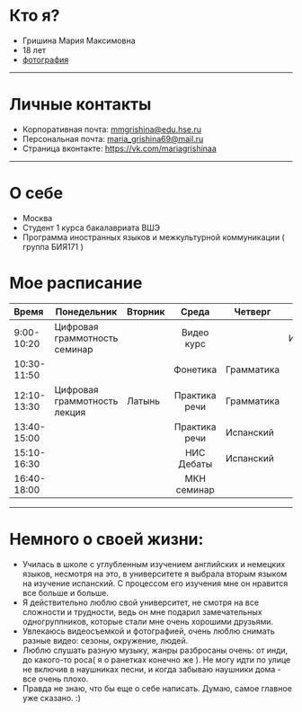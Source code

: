 # Кто я?
- Гришина Мария Максимовна
- 18 лет
- [фотография](https://pp.userapi.com/c841238/v841238571/3f922/y-pkoaFyM3U.jpg)
***********
# Личные контакты
- Корпоративная почта: mmgrishina@edu.hse.ru
- Персональная почта: maria_grishina69@mail.ru
- Страница вконтакте: https://vk.com/mariagrishinaa
**********
# О себе
- Москва
- Студент 1 курса бакалавриата ВШЭ
- Программа иностранных языков и межкультурной коммуникации ( группа БИЯ171 )
 # Мое расписание
| Время | Понедельник | Вторник | Среда | Четверг | Пятница
| :---|---|---|:---:|---|---:| 
| 9:00-10:20| Цифровая граммотность семинар | | Видео курс| | Испанский |
|10:30-11:50| | | Фонетика | Грамматика | |
| 12:10-13:30| Цифровая граммотность лекция | Латынь | Практика речи | Грамматика | ВКБ семинар |
| 13:40-15:00| | | Практика речи | Испанский | | 
| 15:10-16:30| | | НИС Дебаты | Испанский | МКН лекция |
| 16:40-18:00| | | МКН семинар | | ВКБ лекция |
*********
# Немного о своей жизни:
- Училась в школе с углубленным изучением английских и немецких языков, несмотря на это, в университете я выбрала вторым языком на изучение испанский. С процессом его изучения мне он нравится все больше и больше.
- Я действительно люблю свой университет, не смотря на все сложности и трудности, ведь он мне подарил замечательных одногруппников, которые стали мне очень хорошими друзьями.
- Увлекаюсь видеосъемкой и фотографией, очень люблю снимать разные видео: сезоны, окружение, людей. 
- Люблю слушать разную музыку, жанры разбросаны очень: от инди, до какого-то роса( я о ранетках конечно же ). Не могу идти по улице не включив в наушниках песни, и когда забываю наушники дома - все очень плохо.
- Правда не знаю, что бы еще о себе написать. Думаю, самое главное уже сказано. :)
